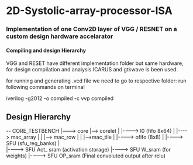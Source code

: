 # 2D-Systolic-array-processor-ISA

### Implementation of one Conv2D layer of VGG / RESNET on a custom design hardware accelarator

#### Compiling and design Hierarchy  
  
VGG and RESET have different implementation folder but same hardware,
for design compilation and analysis ICARUS and gtkwave is been used.

for running and generating .vcd file we need to go to respective folder:
run following commands on terminal 

iverilog -g2012 -o compiled -c 
vvp compiled

## Design Hierarchy

-- CORE_TESTBENCH
 |---> core
       |--> corelet
       |	|----> l0 (fifo 8x64)
       |	|----> mac_array
       |	|       |--> mac_row
       |   	|	 	|-->mac_tile
       |	|----> ofifo (8x8)
       |	|----> SFU   (sfu_reg_banks)
       |      
       |----> SFU Act_ sram (activation storage)
       |----> SFU W_sram (for weights)
       |----> SFU OP_sram (Final convoluted output after relu)
      
